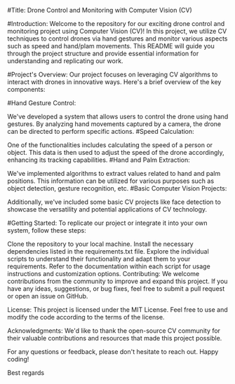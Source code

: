 #Title: Drone Control and Monitoring with Computer Vision (CV)

#Introduction:
Welcome to the repository for our exciting drone control and monitoring project using Computer Vision (CV)! In this project, we utilize CV techniques to control drones via hand gestures and monitor various aspects such as speed and hand/plam movements. This README will guide you through the project structure and provide essential information for understanding and replicating our work.

#Project's Overview:
Our project focuses on leveraging CV algorithms to interact with drones in innovative ways. Here's a brief overview of the key components:

#Hand Gesture Control:

We've developed a system that allows users to control the drone using hand gestures. By analyzing hand movements captured by a camera, the drone can be directed to perform specific actions.
#Speed Calculation:

One of the functionalities includes calculating the speed of a person or object. This data is then used to adjust the speed of the drone accordingly, enhancing its tracking capabilities.
#Hand and Palm Extraction:

We've implemented algorithms to extract values related to hand and palm positions. This information can be utilized for various purposes such as object detection, gesture recognition, etc.
#Basic Computer Vision Projects:

Additionally, we've included some basic CV projects like face detection to showcase the versatility and potential applications of CV technology.


#Getting Started:
To replicate our project or integrate it into your own system, follow these steps:

Clone the repository to your local machine.
Install the necessary dependencies listed in the requirements.txt file.
Explore the individual scripts to understand their functionality and adapt them to your requirements.
Refer to the documentation within each script for usage instructions and customization options.
Contributing:
We welcome contributions from the community to improve and expand this project. If you have any ideas, suggestions, or bug fixes, feel free to submit a pull request or open an issue on GitHub.

License:
This project is licensed under the MIT License. Feel free to use and modify the code according to the terms of the license.

Acknowledgments:
We'd like to thank the open-source CV community for their valuable contributions and resources that made this project possible.

For any questions or feedback, please don't hesitate to reach out. Happy coding!

Best regards
